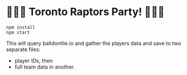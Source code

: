 # 🏀🇨🇦 Toronto Raptors Party! 🏀🇨🇦

```
npm install
npm start
```

This will query balldontlie.io and gather the players data and save to two separate files:

- player IDs, then
- full team data in another.
